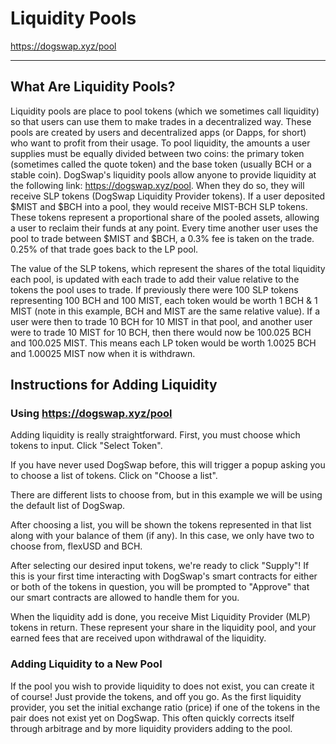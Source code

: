 # Liquidity Pools

<https://dogswap.xyz/pool>

---

## What Are Liquidity Pools?

Liquidity pools are place to pool tokens (which we sometimes call liquidity) so that users can use them to make trades in a decentralized way. These pools are created by users and decentralized apps (or Dapps, for short) who want to profit from their usage. To pool liquidity, the amounts a user supplies must be equally divided between two coins: the primary token (sometimes called the quote token) and the base token (usually BCH or a stable coin). DogSwap's liquidity pools allow anyone to provide liquidity at the following link: <https://dogswap.xyz/pool>. When they do so, they will receive SLP tokens (DogSwap Liquidity Provider tokens). If a user deposited $MIST and $BCH into a pool, they would receive MIST-BCH SLP tokens. These tokens represent a proportional share of the pooled assets, allowing a user to reclaim their funds at any point. Every time another user uses the pool to trade between $MIST and $BCH, a 0.3% fee is taken on the trade. 0.25% of that trade goes back to the LP pool. 

The value of the SLP tokens, which represent the shares of the total liquidity each pool, is updated with each trade to add their value relative to the tokens the pool uses to trade. If previously there were 100 SLP tokens representing 100 BCH and 100 MIST, each token would be worth 1 BCH & 1 MIST (note in this example, BCH and MIST are the same relative value). If a user were then to trade 10 BCH for 10 MIST in that pool, and another user were to trade 10 MIST for 10 BCH, then there would now be 100.025 BCH and 100.025 MIST. This means each LP token would be worth 1.0025 BCH and 1.00025 MIST now when it is withdrawn.

## Instructions for Adding Liquidity

### Using <https://dogswap.xyz/pool>

Adding liquidity is really straightforward. First, you must choose which tokens to input. Click "Select Token".

If you have never used DogSwap before, this will trigger a popup asking you to choose a list of tokens. Click on "Choose a list".

There are different lists to choose from, but in this example we will be using the default list of DogSwap.

After choosing a list, you will be shown the tokens represented in that list along with your balance of them (if any). In this case, we only have two to choose from, flexUSD and BCH. 

After selecting our desired input tokens, we're ready to click "Supply"! If this is your first time interacting with DogSwap's smart contracts for either or both of the tokens in question, you will be prompted to "Approve" that our smart contracts are allowed to handle them for you.

When the liquidity add is done, you receive Mist Liquidity Provider (MLP) tokens in return. These represent your share in the liquidity pool, and your earned fees that are received upon withdrawal of the liquidity.

### Adding Liquidity to a New Pool

If the pool you wish to provide liquidity to does not exist, you can create it of course! Just provide the tokens, and off you go. As the first liquidity provider, you set the initial exchange ratio (price) if one of the tokens in the pair does not exist yet on DogSwap. This often quickly corrects itself through arbitrage and by more liquidity providers adding to the pool.
